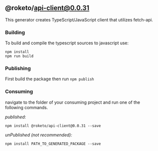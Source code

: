 ## @roketo/api-client@0.0.31

This generator creates TypeScript/JavaScript client that utilizes fetch-api.

### Building

To build and compile the typescript sources to javascript use:
```
npm install
npm run build
```

### Publishing

First build the package then run ```npm publish```

### Consuming

navigate to the folder of your consuming project and run one of the following commands.

_published:_

```
npm install @roketo/api-client@0.0.31 --save
```

_unPublished (not recommended):_

```
npm install PATH_TO_GENERATED_PACKAGE --save
